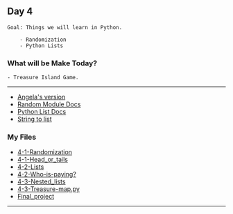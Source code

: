 ## Day 4

    Goal: Things we will learn in Python.
    
        - Randomization
        - Python Lists

### What will be Make Today?
    - Treasure Island Game.

----------------------------------------------------------------------------------------
- [Angela's version](https://replit.com/@appbrewery/rock-paper-scissors-end)
- [Random Module Docs](https://www.askpython.com/python-modules/python-random-module-generate-random-numbers-sequences)
- [Python List Docs](https://docs.python.org/3/tutorial/datastructures.html)
- [String to list](https://www.askpython.com/python/string/convert-string-to-list-in-python)

### My Files
- [4-1-Randomization](4-1-Randomization.py)
- [4-1-Head_or_tails](4-1-Head_or_tails.py)
- [4-2-Lists](4-2-Lists.py)
- [4-2-Who-is-paying?](4-2-Who-is-paying.py)
- [4-3-Nested_lists](4-3-Nested_lists.py)
- [4-3-Treasure-map.py](4-3-Treasure-map.py)
- [Final_project](Final_project.py)

----------------------------------------------------------------------------------------
